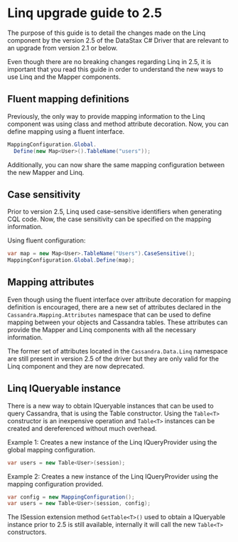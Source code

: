 # Linq upgrade guide to 2.5

The purpose of this guide is to detail the changes made on the Linq component by the version 2.5 of the DataStax C# Driver that are relevant to an upgrade from version 2.1 or below.

Even though there are no breaking changes regarding Linq in 2.5, it is important that you read this guide in order to understand the new ways to use Linq and the Mapper components.

## Fluent mapping definitions

Previously, the only way to provide mapping information to the Linq component was using class and method attribute decoration.
Now, you can define mapping using a fluent interface.

```csharp
MappingConfiguration.Global.
  Define(new Map<User>().TableName("users"));
```

Additionally, you can now share the same mapping configuration between the new Mapper and Linq.

## Case sensitivity

Prior to version 2.5, Linq used case-sensitive identifiers when generating CQL code. Now, the case sensitivity can be specified on the mapping information.

Using fluent configuration:

```csharp
var map = new Map<User>.TableName("Users").CaseSensitive();
MappingConfiguration.Global.Define(map);
```

## Mapping attributes

Even though using the fluent interface over attribute decoration for mapping definition is encouraged, there are a new set of attributes declared in the `Cassandra.Mapping.Attributes` namespace that can be used to define mapping between your objects and Cassandra tables. These attributes can provide the Mapper and Linq components with all the necessary information.

The former set of attributes located in the `Cassandra.Data.Linq` namespace are still present in version 2.5 of the driver but they are only valid for the Linq component and they are now deprecated.

## Linq IQueryable instance

There is a new way to obtain IQueryable instances that can be used to query Cassandra, that is using the Table<T> constructor. Using the `Table<T>` constructor is an inexpensive operation and `Table<T>` instances can be created and dereferenced without much overhead.

Example 1:
Creates a new instance of the Linq IQueryProvider using the global mapping configuration.
```csharp
var users = new Table<User>(session);
```

Example 2:
Creates a new instance of the Linq IQueryProvider using the mapping configuration provided.
```csharp
var config = new MappingConfiguration();
var users = new Table<User>(session, config);
```

The ISession extension method  `GetTable<T>()` used to obtain a IQueryable instance prior to 2.5 is still available, internally it will call the new `Table<T>` constructors.
